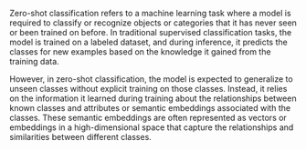 Zero-shot classification refers to a machine learning task where a model is required to classify or recognize objects or categories that it has never seen or been trained on before. In traditional supervised classification tasks, the model is trained on a labeled dataset, and during inference, it predicts the classes for new examples based on the knowledge it gained from the training data.

However, in zero-shot classification, the model is expected to generalize to unseen classes without explicit training on those classes. Instead, it relies on the information it learned during training about the relationships between known classes and attributes or semantic embeddings associated with the classes. These semantic embeddings are often represented as vectors or embeddings in a high-dimensional space that capture the relationships and similarities between different classes.
